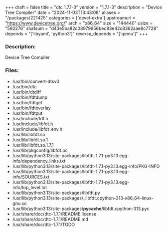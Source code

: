 +++
draft = false
title = "dtc 1.7.1-3"
version = "1.7.1-3"
description = "Device Tree Compiler"
date = "2024-11-03T13:43:08"
aliases = "/packages/221425"
categories = ['devel-extra']
upstreamurl = "https://www.devicetree.org/"
arch = "x86_64"
size = "144440"
usize = "592276"
sha1sum = "d43e5ba82c08979956bec83e42c8362aae8c7728"
depends = "['libyaml', 'python3']"
reverse_depends = "['qemu']"
+++
### Description: 
Device Tree Compiler

### Files: 
* /usr/bin/convert-dtsv0
* /usr/bin/dtc
* /usr/bin/dtdiff
* /usr/bin/fdtdump
* /usr/bin/fdtget
* /usr/bin/fdtoverlay
* /usr/bin/fdtput
* /usr/include/fdt.h
* /usr/include/libfdt.h
* /usr/include/libfdt_env.h
* /usr/lib/libfdt.so
* /usr/lib/libfdt.so.1
* /usr/lib/libfdt.so.1.7.1
* /usr/lib/pkgconfig/libfdt.pc
* /usr/lib/python3.13/site-packages/libfdt-1.7.1-py3.13.egg-info/dependency_links.txt
* /usr/lib/python3.13/site-packages/libfdt-1.7.1-py3.13.egg-info/PKG-INFO
* /usr/lib/python3.13/site-packages/libfdt-1.7.1-py3.13.egg-info/SOURCES.txt
* /usr/lib/python3.13/site-packages/libfdt-1.7.1-py3.13.egg-info/top_level.txt
* /usr/lib/python3.13/site-packages/libfdt.py
* /usr/lib/python3.13/site-packages/_libfdt.cpython-313-x86_64-linux-gnu.so
* /usr/lib/python3.13/site-packages/__pycache__/libfdt.cpython-313.pyc
* /usr/share/doc/dtc-1.7.1/README.license
* /usr/share/doc/dtc-1.7.1/README.md
* /usr/share/doc/dtc-1.7.1/TODO

